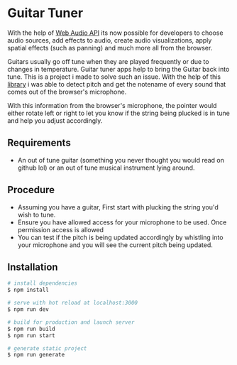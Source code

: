 # Guitar Tuner

With the help of [Web Audio API](https://developer.mozilla.org/en-US/docs/Web/API/Web_Audio_API)
its now possible for developers to choose audio sources, add effects to audio, create audio visualizations, apply spatial effects (such as panning) and much more 
all from the browser.

Guitars usually go off tune when they are played frequently or due to changes in temperature. Guitar tuner
apps help to bring the Guitar back into tune. This is a project i made to solve such an issue.
With the help of this [library](https://github.com/rserota/wad) i was able to detect pitch and get the notename
of every sound that comes out of the browser's microphone.

With this information from the browser's microphone, the pointer would either rotate left or right to let you know if the string being plucked
is in tune and help you adjust accordingly. 

## Requirements

- An out of tune guitar (something you never thought you would read on github lol) or an 
 out of tune musical instrument lying around.



## Procedure

- Assuming you have a guitar, First start with plucking the string you'd wish to tune. 
- Ensure you have allowed access for your microphone to be used. Once permission access is allowed
- You can test if the pitch is being updated accordingly by whistling into your microphone and you
will see the current pitch being updated.

## Installation

```bash
# install dependencies
$ npm install

# serve with hot reload at localhost:3000
$ npm run dev

# build for production and launch server
$ npm run build
$ npm run start

# generate static project
$ npm run generate
```
